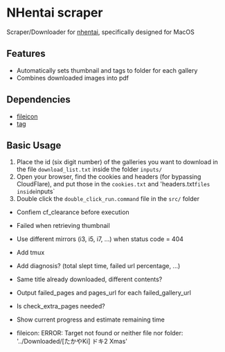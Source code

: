 # NHentai scraper
Scraper/Downloader for [nhentai](https://nhentai.net), specifically designed for MacOS

## Features
- Automatically sets thumbnail and tags to folder for each gallery
- Combines downloaded images into pdf

## Dependencies
- [fileicon](https://github.com/mklement0/fileicon)
- [tag](https://github.com/jdberry/tag)

## Basic Usage
1. Place the id (six digit number) of the galleries you want to download in the file `download_list.txt` inside the folder `inputs/`
2. Open your browser, find the cookies and headers (for bypassing CloudFlare), and put those in the `cookies.txt` and 'headers.txt` files inside `inputs`
3. Double click the `double_click_run.command` file in the `src/` folder

- Confiem cf_clearance before execution
- Failed when retrieving thumbnail
- Use different mirrors (i3, i5, i7, ...) when status code = 404
- Add tmux
- Add diagnosis? (total slept time, failed url percentage, ...)
- Same title already downloaded, different contents?
- Output failed_pages and pages_url for each failed_gallery_url
- Is check_extra_pages needed?
- Show current progress and estimate remaining time

- fileicon: ERROR: Target not found or neither file nor folder: '../Downloaded/[たかやKi] ドキ2 Xmas'
